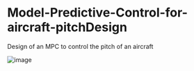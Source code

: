 # Model-Predictive-Control-for-aircraft-pitchDesign
Design of an MPC to control the pitch of an aircraft

![image](https://github.com/ben120-web/Model-Predictive-Control-for-aircraft-pitchDesign/assets/67604375/add79875-3593-4c31-9d17-54f0f9f3891b)
